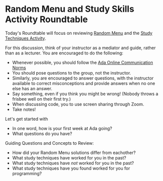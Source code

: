 # Random Menu and Study Skills Activity Roundtable

Today's Roundtable will focus on reviewing [Random Menu](https://learn-2.galvanize.com/cohorts/2036/blocks/875/content_files/00-variables-data-types/03-wk01-exercise-intro-random-menu.md) and the [Study Techniques Activity](https://learn-2.galvanize.com/cohorts/2036/blocks/882/content_files/00-welcome-to-ada/09-wk01-activity-study-techniques.md).

For this discussion, think of your instructor as a mediator and guide, rather than as a lecturer. You are encouraged to do the following:

* Whenever possible, you should follow the [Ada Online Communication Norms](https://learn-2.galvanize.com/cohorts/2036/blocks/882/content_files/00-welcome-to-ada/02-wk01-online-communication-norms.md)
* You should pose questions to the group, not the instructor.
* Similarly, you are encouraged to answer questions, with the instructor available to correct misconceptions and provide answers when no one else has an answer.
* Say something, even if you think you might be wrong! (Nobody throws a frisbee well on their first try.)
* When discussing code, you to use screen sharing through Zoom.
* Take notes!

Let's get started with
* In one word, how is your first week at Ada going?
* What questions do you have?

Guiding Questions and Concepts to Review:
* How did your Random Menu solutions differ from eachother?
* What study techniques have worked for you in the past?
* What study techniques have _not_ worked for you in the past?
* What study techniques have you found worked for you for programming?

